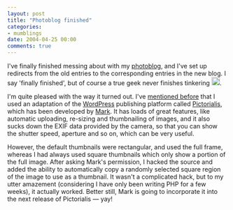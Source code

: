 ```yaml
---
layout: post
title: "Photoblog finished"
categories:
- mumblings
date: 2004-04-25 00:00
comments: true
---
```


<p>I've finally finished messing about with my <a href="http://www.rousette.org.uk/wingsopenwide/index.php" title="Wings Open Wide">photoblog</a>, and I've set up redirects from the old entries to the corresponding entries in the new blog. I say 'finally finished', but of course a true geek never finishes tinkering <img src="http://www.rousette.org.uk/images/smileys/grin.gif" width="19" height="19" alt="grin" style="border:0;" />.</p>

<p>I'm quite pleased with the way it turned out. I've <a href="http://www.rousette.org.uk/blog/archives/2004/04/19/pictorialis/" title=" Pictorialis">mentioned before</a> that I used an adaptation of the <a href="http://wordpress.org" title="WordPress">WordPress</a> publishing platform called <a href="http://mindfulmusings.net/weblog/2004/4/15/wordpress-photoblog-new-version/" title="Pictorialis">Pictorialis</a>, which has been developed by <a href="http://mindfulmusings.net/weblog" title="Mindful Musings">Mark</a>. It has loads of great features, like automatic uploading, re-sizing and thumbnailing of images, and it also sucks down the EXIF data provided by the camera, so that you can show the shutter speed, aperture and so on, which can be very useful.</p>

<p>However, the default thumbnails were rectangular, and used the full frame, whereas I had always used square thumbnails which only show a portion of the full image. After asking Mark's permission, I hacked the source and added the ability to automatically copy a randomly selected square region of the image to use as a thumbnail. It wasn't a complicated hack, but to my utter amazement (considering I have only been writing PHP for a few weeks), it actually worked. Better still, Mark is going to incorporate it into the next release of Pictorialis &mdash; yay!</p>


